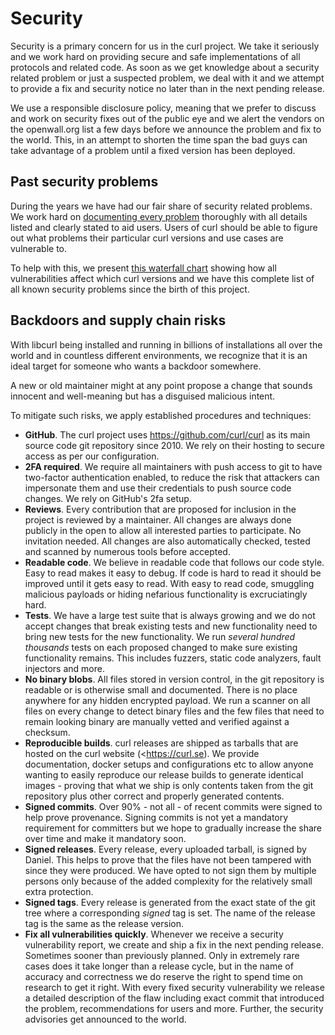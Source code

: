 # Security

Security is a primary concern for us in the curl project. We take it seriously
and we work hard on providing secure and safe implementations of all protocols
and related code. As soon as we get knowledge about a security related problem
or just a suspected problem, we deal with it and we attempt to provide a fix
and security notice no later than in the next pending release.

We use a responsible disclosure policy, meaning that we prefer to discuss and
work on security fixes out of the public eye and we alert the vendors on the
openwall.org list a few days before we announce the problem and fix to the
world. This, in an attempt to shorten the time span the bad guys can take
advantage of a problem until a fixed version has been deployed.

## Past security problems

During the years we have had our fair share of security related problems. We
work hard on [documenting every
problem](https://curl.se/docs/security.html) thoroughly with all details
listed and clearly stated to aid users. Users of curl should be able to figure
out what problems their particular curl versions and use cases are vulnerable
to.

To help with this, we present [this waterfall
chart](https://curl.se/docs/vulnerabilities.html) showing how all
vulnerabilities affect which curl versions and we have this complete list of
all known security problems since the birth of this project.

## Backdoors and supply chain risks

With libcurl being installed and running in billions of installations all over
the world and in countless different environments, we recognize that it is an
ideal target for someone who wants a backdoor somewhere.

A new or old maintainer might at any point propose a change that sounds
innocent and well-meaning but has a disguised malicious intent.

To mitigate such risks, we apply established procedures and techniques:

- **GitHub**. The curl project uses <https://github.com/curl/curl> as its main
  source code git repository since 2010. We rely on their hosting to secure
  access as per our configuration.
- **2FA required**. We require all maintainers with push access to git to have
  two-factor authentication enabled, to reduce the risk that attackers can
  impersonate them and use their credentials to push source code changes. We
  rely on GitHub's 2fa setup.
- **Reviews**. Every contribution that are proposed for inclusion in the
  project is reviewed by a maintainer. All changes are always done publicly in
  the open to allow all interested parties to participate. No invitation
  needed. All changes are also automatically checked, tested and scanned by
  numerous tools before accepted.
- **Readable code**. We believe in readable code that follows our code style.
  Easy to read makes it easy to debug. If code is hard to read it should be
  improved until it gets easy to read. With easy to read code, smuggling
  malicious payloads or hiding nefarious functionality is excruciatingly hard.
- **Tests**. We have a large test suite that is always growing and we do not
  accept changes that break existing tests and new functionality need to bring
  new tests for the new functionality. We run *several hundred thousands*
  tests on each proposed changed to make sure existing functionality remains.
  This includes fuzzers, static code analyzers, fault injectors and more.
- **No binary blobs**. All files stored in version control, in the git
  repository is readable or is otherwise small and documented. There is no
  place anywhere for any hidden encrypted payload. We run a scanner on all
  files on every change to detect binary files and the few files that need to
  remain looking binary are manually vetted and verified against a checksum.
- **Reproducible builds**. curl releases are shipped as tarballs that are
  hosted on the curl website (<https://curl.se). We provide documentation,
  docker setups and configurations etc to allow anyone wanting to easily
  reproduce our release builds to generate identical images - proving that
  what we ship is only contents taken from the git repository plus other
  correct and properly generated contents.
- **Signed commits**. Over 90% - not all - of recent commits were signed to
  help prove provenance. Signing commits is not yet a mandatory requirement
  for committers but we hope to gradually increase the share over time and
  make it mandatory soon.
- **Signed releases**. Every release, every uploaded tarball, is signed by
  Daniel. This helps to prove that the files have not been tampered with since
  they were produced. We have opted to not sign them by multiple persons only
  because of the added complexity for the relatively small extra protection.
- **Signed tags**. Every release is generated from the exact state of the git
  tree where a corresponding *signed* tag is set. The name of the release tag
  is the same as the release version.
- **Fix all vulnerabilities quickly**. Whenever we receive a security
  vulnerability report, we create and ship a fix in the next pending release.
  Sometimes sooner than previously planned. Only in extremely rare cases does
  it take longer than a release cycle, but in the name of accuracy and
  correctness we do reserve the right to spend time on research to get it
  right. With every fixed security vulnerability we release a detailed
  description of the flaw including exact commit that introduced the problem,
  recommendations for users and more. Further, the security advisories get
  announced to the world.
